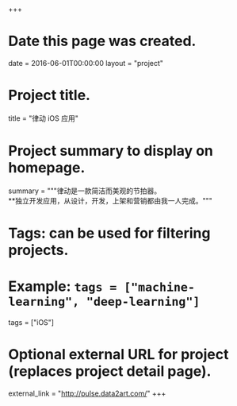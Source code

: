 +++
# Date this page was created.
date = 2016-06-01T00:00:00
layout = "project"

# Project title.
title = "律动 iOS 应用"

# Project summary to display on homepage.
summary = """律动是一款简洁而美观的节拍器。 <br>**独立开发应用，从设计，开发，上架和营销都由我一人完成。"""

# Tags: can be used for filtering projects.
# Example: `tags = ["machine-learning", "deep-learning"]`
tags = ["iOS"]

# Optional external URL for project (replaces project detail page).
external_link = "http://pulse.data2art.com/"
+++
